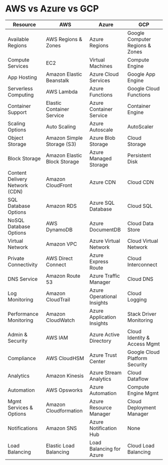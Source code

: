 # AWS vs Azure vs GCP

| Resource                  | AWS                           | Azure                     | GCP 
| --                        | ---                           | --                        | --
| Available Regions         | AWS Regions & Zones           | Azure Regions             | Google Computer Regions & Zones 
| Compute Services          | EC2                           | Virtual Machines          | Compute Engine
| App Hosting               | Amazon Elastic Beanstalk      | Azure Cloud Services      | Google App Engine
| Serverless Computing      | AWS Lambda                    | Azure Functions           | Google Cloud Functions
| Container Support         | Elastic Container Service     | Azure Container Service   | Container Engine
| Scaling Options           | Auto Scaling                  | Azure Autoscale           | AutoScaler
| Object Storage            | Amazon Simple Storage (S3)    | Azure Blob Storage        | Cloud Storage
| Block Storage             | Amazon Elastic Block Storage  | Azure Managed Storage     | Persistent Disk
| Content Delivery Network (CDN) | Amazon CloudFront        | Azure CDN                 | Cloud CDN
| SQL Database Options      | Amazon RDS                    | Azure SQL Database        | Cloud SQL
| NoSQL Database Options    | AWS DynamoDB                  | Azure DocumentDB          | Cloud Data Store
| Virtual Network           | Amazon VPC                    | Azure Virtual Network     | Cloud Virtual Network
| Private Connectivity      | AWS Direct Connect            | Azure Express Route       | Cloud Interconnect
| DNS Service               | Amazon Route 53               | Azure Traffic Manager     | Cloud DNS
| Log Monitoring            | Amazon CloudTrail             | Azure Operational Insights| Cloud Logging
| Performance Monitoring    | Amazon CloudWatch             | Azure Application Insights| Stack Driver Monitoring
| Admin & Security          | AWS IAM                       | Azure Active Directory    | Cloud Identity & Access Mgmt
| Compliance                | AWS CloudHSM                  | Azure Trust Center        | Google Cloud Platform Security
| Analytics                 | Amazon Kinesis                | Azure Stream Analytics    | Cloud Dataflow
| Automation                | AWS Opsworks                  | Azure Automation          | Compute Engine Mgmt
| Mgmt Services & Options   | Amazon Cloudformation         | Azure Resource Manager    | Cloud Deployment Manager
| Notifications             | Amazon SNS                    | Azure Notification Hub    | None
| Load Balancing            | Elastic Load Balancing        | Load Balancing for Azure  | Cloud Load Balancing
